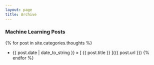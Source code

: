 ```yaml
---
layout: page
title: Archive
---
```


### Machine Learning Posts
{% for post in site.categories.thoughts %}
  * {{ post.date | date_to_string }} &raquo; [ {{ post.title }} ]({{ post.url }})
{% endfor %}
